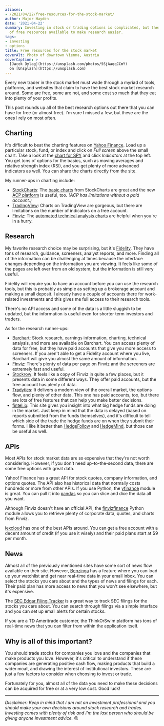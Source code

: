 ```yaml
---
aliases:
- /2021/04/22/free-resources-for-the-stock-market/
author: Major Hayden
date: '2021-04-22'
summary: Investing in stock or trading options is complicated, but there are plenty
  of free resources available to make research easier.
tags:
- investing
- options
title: Free resources for the stock market
coverAlt: Photo of downtown Vienna, Austria
coverCaption: >
  [Jacek Dylag](https://unsplash.com/photos/5SjAaqqCCmY)
  on [Unsplash](https://unsplash.com)
---
```


Every new trader in the stock market must wade through a myriad of tools,
platforms, and websites that claim to have the best stock market research
around. Some are free, some are not, and some cost so much that they eat into
plenty of your profits.

This post rounds up all of the best research options out there that you can
have for free (or almost free). I'm sure I missed a few, but these are the
ones I rely on most often.

## Charting

It's difficult to beat the charting features on [Yahoo Finance]. Load up a
particular stock, fund, or index and click on *Full screen* above the small
chart. Take a look at the [chart for SPY] and click *Indicators* at the top
left. You get tons of options for the basics, such as moving averages and
relative strength index (RSI), and you get plenty of more advanced indicators
as well. You can share the charts directly from the site.

My runner-ups in charting include:

* [StockCharts]: The [basic charts](https://stockcharts.com/h-sc/ui?s=SPY)
  from StockCharts are great and the new [ACP
  platform](https://stockcharts.com/acp/?s=SPY) is useful, too. *(ACP has
  limitations without a paid account.)*
* [TradingView]: Charts on TradingView are gorgeous, but there are limitations
  on the number of indicators on a free account.
* [Finviz]: The [automated technical analysis charts] are helpful when you're
  in a hurry.

[Yahoo Finance]: https://finance.yahoo.com/
[chart for SPY]: https://finance.yahoo.com/chart/SPY
[StockCharts]: https://stockcharts.com/
[TradingView]: https://www.tradingview.com/
[Finviz]: https://finviz.com/
[automated technical analysis charts]: https://finviz.com/quote.ashx?t=SPY&ty=c&ta=1&p=d

## Research

My favorite research choice may be surprising, but it's [Fidelity]. They have
tons of research, guidance, screeners, analyst reports, and more. Finding all
of the information can be challenging at times because the interface changes
depending on the information you are viewing. It feels like some of the pages
are left over from an old system, but the information is still very useful.

Fidelity will require you to have an account before you can use the research
tools, but this is probably as simple as setting up a brokerage account and
making a small deposit. I already have a couple of accounts there for
work-related investments and this gives me full access to their research
tools.

There's no API access and some of the data is a little sluggish to be updated,
but the information is useful even for shorter term investors and traders.

As for the research runner-ups:

* [Barchart]: Stock research, earnings information, charting, technical
  analysis, and more are available on Barchart. You can access plenty of data
  for free, but they have paid accounts that give you more access to
  screeners. If you aren't able to get a Fidelity account where you live,
  Barchart will give you almost the same amount of information.
* [Finviz]: There's plenty of data per page on Finviz and the screeners are
  extremely fast and useful.
* [Stockrow]: It feels like a copy of Finviz in quite a few places, but it
  presents data in some different ways. They offer paid accounts, but the free
  account has plenty of data.
* [Tradytics]: It delivers a modern view of the overall market, the options
  flow, and plenty of other data. This one has paid accounts, too, but there
  are lots of free features that can help you make better decisions.
* [fintel.io]: This site gives you insight into what big hedge funds are doing
  in the market. Just keep in mind that the data is delayed (based on reports
  submitted from the funds themselves), and it's difficult to tell which side
  of the trade the hedge funds are on when they submit their forms. I like it
  better than [HedgeFollow] and [HedgeMind], but those can be useful as well.

[Barchart]: https://barchart.com/
[Fidelity]: https://www.fidelity.com/
[Stockrow]: https://stockrow.com/
[Tradytics]: https://tradytics.com/overall-market
[fintel.io]: https://fintel.io/
[HedgeFollow]: https://hedgefollow.com/
[HedgeMind]: https://www.hedgemind.com/

## APIs

Most APIs for stock market data are so expensive that they're not worth
considering. However, if you don't need up-to-the-second data, there are some
free options with great data.

Yahoo! Finance has a great API for stock quotes, company information, and
options quotes. The API also has historical data that normally costs hundreds
or more from other APIs. If you use Python, the [yfinance] module is great.
You can pull it into [pandas] so you can slice and dice the data all you want.

Although Finviz doesn't have an official API, the [finvizfinance] Python
module allows you to retrieve plenty of corporate data, quotes, and charts
from Finviz.

[iexcloud] has one of the best APIs around. You can get a free account with a
decent amount of credit (if you use it wisely) and their paid plans start at
$9 per month.

[yfinance]: https://pypi.org/project/yfinance/
[pandas]: https://pandas.pydata.org/
[finvizfinance]: https://finvizfinance.readthedocs.io/en/latest/
[iexcloud]: https://www.iexcloud.io/

## News

Almost all of the previously mentioned sites have some sort of news flow
available on their site. However, [Benzinga] has a feature where you can load
up your watchlist and get near real-time data in your email inbox. You can
select the stocks you care about and the types of news and filings for each.
Their paid plan has more access to news that you won't see elsewhere, but it's
expensive.

The [SEC Edgar Filing Tracker] is a great way to track SEC filings for the
stocks you care about. You can search through filings via a simple interface
and you can set up email alerts for certain stocks.

If you are a TD Ameritrade customer, the ThinkOrSwim platform has tons of
real-time news that you can filter from within the application itself.

[Benzinga]: https://www.benzinga.com/
[SEC Edgar Filing Tracker]: https://sec.report/

## Why is all of this important?

You should trade stocks for companies you love and the companies that make
products you love. However, it's critical to understand if these companies are
generating positive cash flow, making products that build a wider moat, and
drawing the interest of institutional investors. These are just a few factors
to consider when choosing to invest or trade.

Fortunately for you, almost all of the data you need to make these decisions
can be acquired for free or at a very low cost. Good luck!

----

*Disclaimer: Keep in mind that I am not an investment professional and you
should make your own decisions around stock research and trades. Investing
comes with plenty of risk and I'm the last person who should be giving anyone
investment advice.* 😜